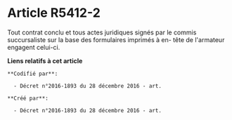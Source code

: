 # Article R5412-2

Tout contrat conclu et tous actes juridiques signés par le commis succursaliste sur la base des formulaires imprimés à en-
tête de l'armateur engagent celui-ci.

**Liens relatifs à cet article**

	**Codifié par**:

	  - Décret n°2016-1893 du 28 décembre 2016 - art.

	**Créé par**:

	  - Décret n°2016-1893 du 28 décembre 2016 - art.

